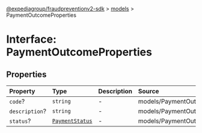 [@expediagroup/fraudpreventionv2-sdk](../../index.md) > [models](../index.md) > PaymentOutcomeProperties

# Interface: PaymentOutcomeProperties

## Properties

| Property | Type | Description | Source |
| :------ | :------ | :------ | :------ |
| `code`? | `string` | - | models/PaymentOutcome.ts:48 |
| `description`? | `string` | - | models/PaymentOutcome.ts:49 |
| `status`? | [`PaymentStatus`](../type-aliases/PaymentStatus.md) | - | models/PaymentOutcome.ts:47 |
